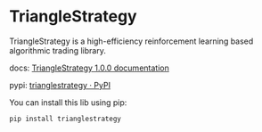 # TriangleStrategy
TriangleStrategy is a high-efficiency reinforcement learning based algorithmic trading library.

docs: [TriangleStrategy 1.0.0 documentation](https://trianglestrategy.readthedocs.io/en/latest/)

pypi: [trianglestrategy · PyPI](https://pypi.org/project/trianglestrategy/)

You can install this lib using pip:

```
pip install trianglestrategy
```

